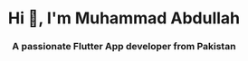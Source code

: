 <h1 align="center">Hi 👋, I'm Muhammad Abdullah</h1>
<h3 align="center">A passionate Flutter App developer from Pakistan</h3>

